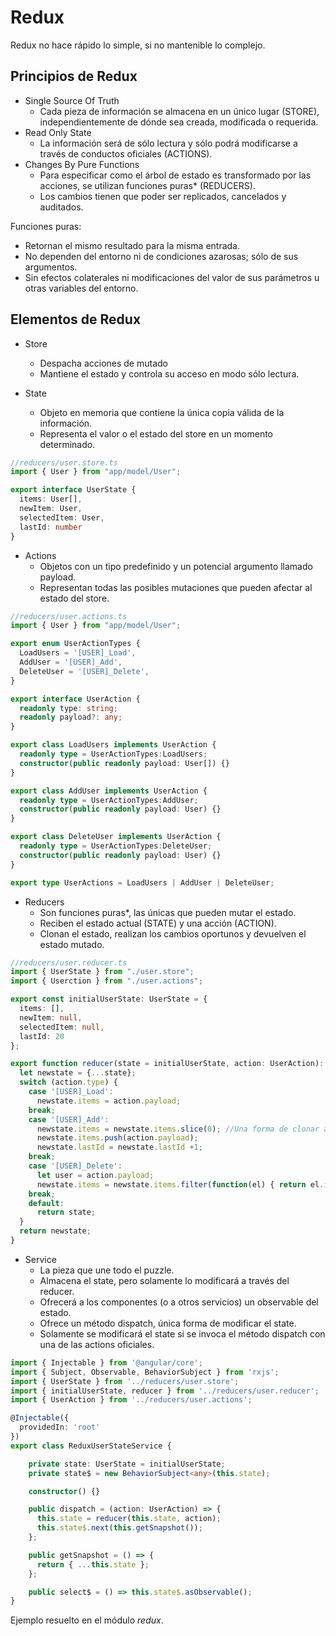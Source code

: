 # Redux

Redux no hace rápido lo simple, si no mantenible lo complejo.

## Principios de Redux

- Single Source Of Truth
  - Cada pieza de información se almacena en un único lugar (STORE), independientemente de dónde sea creada, modificada o requerida.
- Read Only State
  - La información será de sólo lectura y sólo podrá modificarse a través de conductos oficiales (ACTIONS).
- Changes By Pure Functions
  - Para especificar como el árbol de estado es transformado por las acciones, se utilizan funciones puras* (REDUCERS).
  - Los cambios tienen que poder ser replicados, cancelados y auditados.

Funciones puras:

- Retornan el mismo resultado para la misma entrada.
- No dependen del entorno ni de condiciones azarosas; sólo de sus argumentos.
- Sin efectos colaterales ni modificaciones del valor de sus parámetros u otras variables del entorno.

## Elementos de Redux

- Store
  - Despacha acciones de mutado
  - Mantiene el estado y controla su acceso en modo sólo lectura.

- State
  - Objeto en memoria que contiene la única copia válida de la información.
  - Representa el valor o el estado del store en un momento determinado.

```ts
//reducers/user.store.ts
import { User } from "app/model/User";

export interface UserState {
  items: User[],
  newItem: User,
  selectedItem: User,
  lastId: number
}
```

- Actions
  - Objetos con un tipo predefinido y un potencial argumento llamado payload.
  - Representan todas las posibles mutaciones que pueden afectar al estado del store.

```ts
//reducers/user.actions.ts
import { User } from "app/model/User";

export enum UserActionTypes {
  LoadUsers = '[USER]_Load',
  AddUser = '[USER]_Add',
  DeleteUser = '[USER]_Delete',
}

export interface UserAction {
  readonly type: string;
  readonly payload?: any;
}

export class LoadUsers implements UserAction {
  readonly type = UserActionTypes:LoadUsers;
  constructor(public readonly payload: User[]) {}
}

export class AddUser implements UserAction {
  readonly type = UserActionTypes:AddUser;
  constructor(public readonly payload: User) {}
}

export class DeleteUser implements UserAction {
  readonly type = UserActionTypes:DeleteUser;
  constructor(public readonly payload: User) {}
}

export type UserActions = LoadUsers | AddUser | DeleteUser;
```

- Reducers
  - Son funciones puras*, las únicas que pueden mutar el estado.
  - Reciben el estado actual (STATE) y una acción (ACTION).
  - Clonan el estado, realizan los cambios oportunos y devuelven el estado mutado.

```ts
//reducers/user.reducer.ts
import { UserState } from "./user.store";
import { Userction } from "./user.actions";

export const initialUserState: UserState = {
  items: [],
  newItem: null,
  selectedItem: null,
  lastId: 20
};

export function reducer(state = initialUserState, action: UserAction): UserState {
  let newstate = {...state};
  switch (action.type) {
    case '[USER]_Load':
      newstate.items = action.payload;
    break;
    case '[USER]_Add':
      newstate.items = newstate.items.slice(0); //Una forma de clonar arrays
      newstate.items.push(action.payload);
      newstate.lastId = newstate.lastId +1;
    break;
    case '[USER]_Delete':
      let user = action.payload;
      newstate.items = newstate.items.filter(function(el) { return el.id != user.id; });
    break;
    default:
      return state;
  }
  return newstate;
}
```

- Service
  - La pieza que une todo el puzzle.
  - Almacena el state, pero solamente lo modificará a través del reducer.
  - Ofrecerá a los componentes (o a otros servicios) un observable del estado.
  - Ofrece un método dispatch, única forma de modificar el state.
  - Solamente se modificará el state si se invoca el método dispatch con una de las actions oficiales.

```ts
import { Injectable } from '@angular/core';
import { Subject, Observable, BehaviorSubject } from 'rxjs';
import { UserState } from '../reducers/user.store';
import { initialUserState, reducer } from '../reducers/user.reducer';
import { UserAction } from '../reducers/user.actions';

@Injectable({
  providedIn: 'root'
})
export class ReduxUserStateService {

    private state: UserState = initialUserState;
    private state$ = new BehaviorSubject<any>(this.state);

    constructor() {}

    public dispatch = (action: UserAction) => {
      this.state = reducer(this.state, action);
      this.state$.next(this.getSnapshot());
    };

    public getSnapshot = () => {
      return { ...this.state };
    };

    public select$ = () => this.state$.asObservable();
}
```

Ejemplo resuelto en el módulo *redux*.
